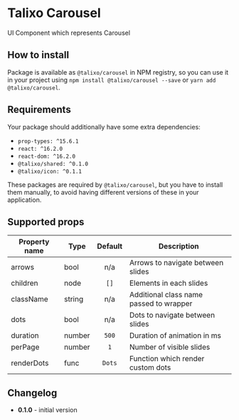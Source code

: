 # Talixo Carousel

UI Component which represents Carousel

## How to install

Package is available as `@talixo/carousel` in NPM registry, so you can use it in your project
using `npm install @talixo/carousel --save` or `yarn add @talixo/carousel`.

## Requirements

Your package should additionally have some extra dependencies:

- `prop-types: ^15.6.1`
- `react: ^16.2.0`
- `react-dom: ^16.2.0`
- `@talixo/shared: ^0.1.0`
- `@talixo/icon: ^0.1.1`

These packages are required by `@talixo/carousel`, but you have to install them manually,
to avoid having different versions of these in your application.

## Supported props

Property name | Type      | Default | Description                    
--------------|-----------|:-------:|--------------------------------
arrows        | bool      | n/a     | Arrows to navigate between slides
children      | node      | `[]`    | Elements in each slides
className     | string    | n/a     | Additional class name passed to wrapper
dots          | bool      | n/a     | Dots to navigate between slides
duration      | number    | `500`   | Duration of animation in ms
perPage       | number    | `1`     | Number of visible slides
renderDots    | func      | `Dots`  | Function which render custom dots

## Changelog

- **0.1.0** - initial version
